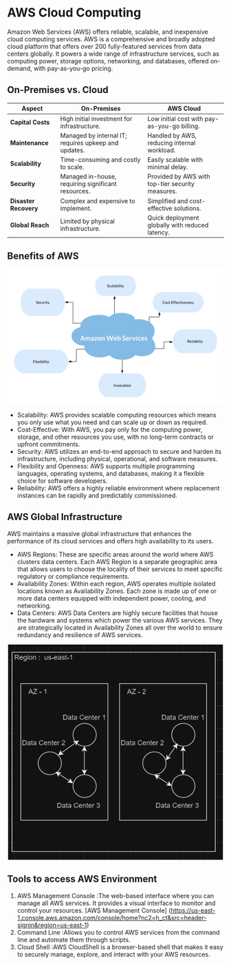 # AWS Cloud Computing

Amazon Web Services (AWS) offers reliable, scalable, and inexpensive cloud computing services. AWS is a comprehensive and broadly adopted cloud platform that offers over 200 fully-featured services from data centers globally. 
It powers a wide range of infrastructure services, such as computing power, storage options, networking, and databases, offered on-demand, with pay-as-you-go pricing.

## On-Premises vs. Cloud
| Aspect                  | On-Premises                               | AWS Cloud                                  |
|-------------------------|-------------------------------------------|--------------------------------------------|
| **Capital Costs**       | High initial investment for infrastructure. | Low initial cost with pay-as-you-go billing. |
| **Maintenance**         | Managed by internal IT; requires upkeep and updates. | Handled by AWS, reducing internal workload. |
| **Scalability**         | Time-consuming and costly to scale.       | Easily scalable with minimal delay.        |
| **Security**            | Managed in-house, requiring significant resources. | Provided by AWS with top-tier security measures. |
| **Disaster Recovery**   | Complex and expensive to implement.       | Simplified and cost-effective solutions.   |
| **Global Reach**        | Limited by physical infrastructure.       | Quick deployment globally with reduced latency. |

## Benefits of AWS

<p align="center">
  <img src="images/AWS_Benefits.png" alt="AWS Benefits" width="600"/>
</p>

* Scalability: AWS provides scalable computing resources which means you only use what you need and can scale up or down as required.
* Cost-Effective: With AWS, you pay only for the computing power, storage, and other resources you use, with no long-term contracts or upfront commitments.
* Security: AWS utilizes an end-to-end approach to secure and harden its infrastructure, including physical, operational, and software measures.
* Flexibility and Openness: AWS supports multiple programming languages, operating systems, and databases, making it a flexible choice for software developers.
* Reliability: AWS offers a highly reliable environment where replacement instances can be rapidly and predictably commissioned.

## AWS Global Infrastructure
AWS maintains a massive global infrastructure that enhances the performance of its cloud services and offers high availability to its users.

* AWS Regions: These are specific areas around the world where AWS clusters data centers.
  Each AWS Region is a separate geographic area that allows users to choose the locality of their services to meet specific regulatory or compliance requirements.
* Availability Zones: Within each region, AWS operates multiple isolated locations known as Availability Zones.
  Each zone is made up of one or more data centers equipped with independent power, cooling, and networking.
* Data Centers: AWS Data Centers are highly secure facilities that house the hardware and systems which power the various AWS services.
  They are strategically located in Availability Zones all over the world to ensure redundancy and resilience of AWS services.

<p align="center">
  <img src="images/global_infra.png" alt="Global Infrastructure" width="500" height="500"//>
</p>


## Tools to access AWS Environment
1. AWS Management Console :The web-based interface where you can manage all AWS services. It provides a visual interface to monitor and control your resources.
   [AWS Management Console] (https://us-east-1.console.aws.amazon.com/console/home?nc2=h_ct&src=header-signin&region=us-east-1)
2. Command Line :Allows you to control AWS services from the command line and automate them through scripts.
3. Cloud Shell :AWS CloudShell is a browser-based shell that makes it easy to securely manage, explore, and interact with your AWS resources.
   
